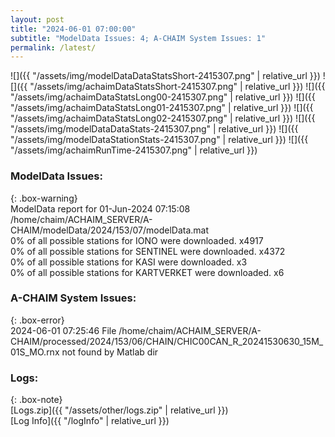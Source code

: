 ```yaml
---
layout: post
title: "2024-06-01 07:00:00"
subtitle: "ModelData Issues: 4; A-CHAIM System Issues: 1"
permalink: /latest/
---
```


![]({{ "/assets/img/modelDataDataStatsShort-2415307.png" | relative_url }})
![]({{ "/assets/img/achaimDataStatsShort-2415307.png" | relative_url }})
![]({{ "/assets/img/achaimDataStatsLong00-2415307.png" | relative_url }})
![]({{ "/assets/img/achaimDataStatsLong01-2415307.png" | relative_url }})
![]({{ "/assets/img/achaimDataStatsLong02-2415307.png" | relative_url }})
![]({{ "/assets/img/modelDataDataStats-2415307.png" | relative_url }})
![]({{ "/assets/img/modelDataStationStats-2415307.png" | relative_url }})
![]({{ "/assets/img/achaimRunTime-2415307.png" | relative_url }})


### ModelData Issues:  
  
{: .box-warning}  
 ModelData report for 01-Jun-2024 07:15:08   
 /home/chaim/ACHAIM_SERVER/A-CHAIM/modelData/2024/153/07/modelData.mat   
 0% of all possible stations for IONO were downloaded. x4917   
 0% of all possible stations for SENTINEL were downloaded. x4372   
 0% of all possible stations for KASI were downloaded. x3   
 0% of all possible stations for KARTVERKET were downloaded. x6   
  
### A-CHAIM System Issues:  
  
{: .box-error}  
2024-06-01 07:25:46 File /home/chaim/ACHAIM_SERVER/A-CHAIM/processed/2024/153/06/CHAIN/CHIC00CAN_R_20241530630_15M_01S_MO.rnx not found by Matlab dir  

### Logs:  
  
{: .box-note}  
[Logs.zip]({{ "/assets/other/logs.zip" | relative_url }})  
[Log Info]({{ "/logInfo" | relative_url }})  
